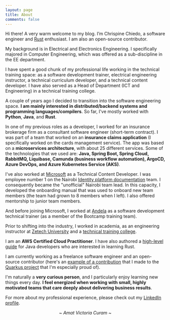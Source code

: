 ```yaml
---
layout: page
title: About
comments: false
---
```


Hi there! A very warm welcome to my blog. I’m Chrispine Chiedo, a software engineer and [Rust](https://www.rust-lang.org/) enthusiast. I am also an open-source contributor.

My background is in Electrical and Electronics Engineering. I specifically majored in Computer Engineering, which was offered as a sub-discipline in the EE department.

I have spent a good chunk of my professional life working in the technical training space: as a software development trainer, electrical engineering instructor, a technical curriculum developer, and a technical content developer. I have also served as a Head of Department (ICT and Engineering) in a technical training college.

A couple of years ago I decided to transition into the software engineering space. **I am mainly interested in distributed/backend systems and programming languages/compilers**. So far, I've mostly worked with **Python**, **Java**, and **Rust**.

In one of my previous roles as a developer, I worked for an insurance brokerage firm as a consultant software engineer (short-term contract). I was part of a team that worked on an **insurance claims application** (I specifically worked on the cards management service). The app was based on a **microservices architecture**, with about 25 different services. Some of the technologies that we used are: **Java, Spring Boot, Spring Cloud, RabbitMQ, Liquibase, Camunda (business workflow automation), ArgoCD, Azure DevOps, and Azure Kubernetes Service (AKS)**.

I've also worked at [Microsoft](https://www.microsoft.com/) as a Technical Content Developer. I was employee number 1 on the Nairobi [Identity platform documentation](https://learn.microsoft.com/en-us/entra/identity-platform/) team. I consequently became the "unofficial" Nairobi team lead. In this capacity, I developed the onboarding manual that was used to onboard new team members (the team had grown to 8 members when I left). I also offered mentorship to junior team members.

And before joining Microsoft, I worked at [Andela](https://www.andela.com/) as a software development technical trainer (as a member of the Bootcamp training team).

Prior to shifting into the industry, I worked in academia, as an engineering instructor at [Zetech University](https://zetech.ac.ke/) and a [technical training college](https://www.kips.ac.ke/).

I am an **AWS Certified Cloud Practitioner**. I have also authored a [high-level guide](https://chrischiedo.github.io/rust-for-java-devs/) for Java developers who are interested in learning Rust.

I am currently working as  a freelance software engineer and an open-source contributor (here's an [example of a contribution](https://github.com/quarkusio/quarkus/pull/41862) that I made to the [Quarkus project](https://github.com/quarkusio) that I'm especially proud of).

I'm naturally a **very curious person**, and I particularly enjoy learning new things every day. **I feel energized when working with small, highly motivated teams that care deeply about delivering business results**.

For more about my professional experience, please check out my [LinkedIn profile](https://www.linkedin.com/in/chrispinechiedo/).

<p style="text-align: center;"> ~ <i>Amat Victoria Curam</i> ~ </p>

